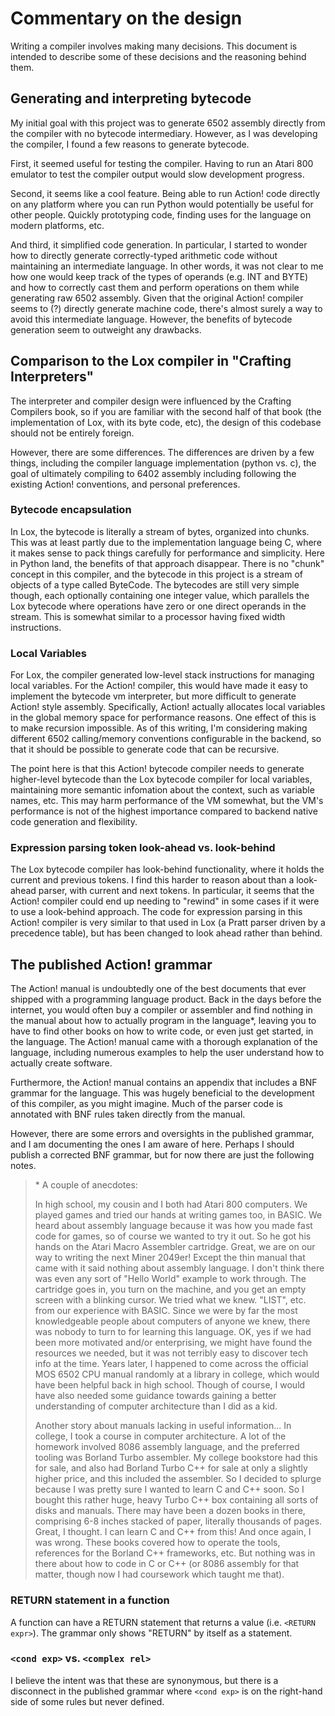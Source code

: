 # Commentary on the design

Writing a compiler involves making many decisions. This document is intended to describe some of these decisions and the reasoning behind them.

## Generating and interpreting bytecode

My initial goal with this project was to generate 6502 assembly directly from the compiler with no bytecode intermediary. However, as I was developing the compiler, I found a few reasons to generate bytecode.

First, it seemed useful for testing the compiler. Having to run an Atari 800 emulator to test the compiler output would slow development progress.

Second, it seems like a cool feature. Being able to run Action! code directly on any platform where you can run Python would potentially be useful for other people. Quickly prototyping code, finding uses for the language on modern platforms, etc.

And third, it simplified code generation. In particular, I started to wonder how to directly generate correctly-typed arithmetic code without maintaining an intermediate language. In other words, it was not clear to me how one would keep track of the types of operands (e.g. INT and BYTE) and how to correctly cast them and perform operations on them while generating raw 6502 assembly. Given that the original Action! compiler seems to (?) directly generate machine code, there's almost surely a way to avoid this intermediate language. However, the benefits of bytecode generation seem to outweight any drawbacks.

## Comparison to the Lox compiler in "Crafting Interpreters"

The interpreter and compiler design were influenced by the Crafting Compilers book, so if you are familiar with the second half of that book (the implementation of Lox, with its byte code, etc), the design of this codebase should not be entirely foreign.

However, there are some differences. The differences are driven by a few things, including the compiler language implementation (python vs. c), the goal of ultimately compiling to 6402 assembly including following the existing Action! conventions, and personal preferences.

### Bytecode encapsulation

In Lox, the bytecode is literally a stream of bytes, organized into chunks. This was at least partly due to the implementation language being C, where it makes sense to pack things carefully for performance and simplicity. Here in Python land, the benefits of that approach disappear. There is no "chunk" concept in this compiler, and the bytecode in this project is a stream of objects of a type called ByteCode. The bytecodes are still very simple though, each optionally containing one integer value, which parallels the Lox bytecode where operations have zero or one direct operands in the stream. This is somewhat similar to a processor having fixed width instructions.

### Local Variables

For Lox, the compiler generated low-level stack instructions for managing local variables. For the Action! compiler, this would have made it easy to implement the bytecode vm interpreter, but more difficult to generate Action! style assembly. Specifically, Action! actually allocates local variables in the global memory space for performance reasons. One effect of this is to make recursion impossible. As of this writing, I'm considering making different 6502 calling/memory conventions configurable in the backend, so that it should be possible to generate code that can be recursive.

The point here is that this Action! bytecode compiler needs to generate higher-level bytecode than the Lox bytecode compiler for local variables, maintaining more semantic infomation about the context, such as variable names, etc. This may harm performance of the VM somewhat, but the VM's performance is not of the highest importance compared to backend native code generation and flexibility.

### Expression parsing token look-ahead vs. look-behind

The Lox bytecode compiler has look-behind functionality, where it holds the current and previous tokens. I find this harder to reason about than a look-ahead parser, with current and next tokens. In particular, it seems that the Action! compiler could end up needing to "rewind" in some cases if it were to use a look-behind approach. The code for expression parsing in this Action! compiler is very similar to that used in Lox (a Pratt parser driven by a precedence table), but has been changed to look ahead rather than behind.

## The published Action! grammar

The Action! manual is undoubtedly one of the best documents that ever shipped with a programming language product. Back in the days before the internet, you would often buy a compiler or assembler and find nothing in the manual about how to actually program in the language\*, leaving you to have to find other books on how to write code, or even just get started, in the language. The Action! manual came with a thorough explanation of the language, including numerous examples to help the user understand how to actually create software.

Furthermore, the Action! manual contains an appendix that includes a BNF grammar for the language. This was hugely beneficial to the development of this compiler, as you might imagine. Much of the parser code is annotated with BNF rules taken directly from the manual.

However, there are some errors and oversights in the published grammar, and I am documenting the ones I am aware of here. Perhaps I should publish a corrected BNF grammar, but for now there are just the following notes.

> \* A couple of anecdotes:
>
> In high school, my cousin and I both had Atari 800 computers. We played games and tried our hands at writing games too, in BASIC. We heard about assembly language because it was how you made fast code for games, so of course we wanted to try it out. So he got his hands on the Atari Macro Assembler cartridge. Great, we are on our way to writing the next Miner 2049er! Except the thin manual that came with it said nothing about assembly language. I don't think there was even any sort of "Hello World" example to work through. The cartridge goes in, you turn on the machine, and you get an empty screen with a blinking cursor. We tried what we knew. "LIST", etc. from our experience with BASIC. Since we were by far the most knowledgeable people about computers of anyone we knew, there was nobody to turn to for learning this language. OK, yes if we had been more motivated and/or enterprising, we might have found the resources we needed, but it was not terribly easy to discover tech info at the time. Years later, I happened to come across the official MOS 6502 CPU manual randomly at a library in college, which would have been helpful back in high school. Though of course, I would have also needed some guidance towards gaining a better understanding of computer architecture than I did as a kid.
>
> Another story about manuals lacking in useful information... In college, I took a course in computer architecture. A lot of the homework involved 8086 assembly language, and the preferred tooling was Borland Turbo assembler. My college bookstore had this for sale, and also had Borland Turbo C++ for sale at only a slightly higher price, and this included the assembler. So I decided to splurge because I was pretty sure I wanted to learn C and C++ soon. So I bought this rather huge, heavy Turbo C++ box containing all sorts of disks and manuals. There may have been a dozen books in there, comprising 6-8 inches stacked of paper, literally thousands of pages. Great, I thought. I can learn C and C++ from this! And once again, I was wrong. These books covered how to operate the tools, references for the Borland C++ frameworks, etc. But nothing was in there about how to code in C or C++ (or 8086 assembly for that matter, though now I had coursework which taught me that).

### RETURN statement in a function

A function can have a RETURN statement that returns a value (i.e. `<RETURN expr>`). The grammar only shows "RETURN" by itself as a statement.

### `<cond exp>` vs. `<complex rel>`

I believe the intent was that these are synonymous, but there is a disconnect in the published grammar where `<cond exp>` is on the right-hand side of some rules but never defined.
